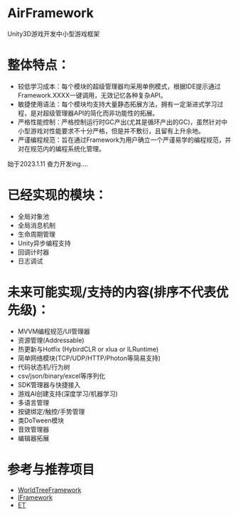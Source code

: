 # AirFramework
Unity3D游戏开发中小型游戏框架

# 整体特点：
- 较低学习成本：每个模块的超级管理器均采用单例模式，根据IDE提示通过Framework.XXXX一键调用，无效记忆各种复杂API。
- 敏捷使用语法：每个模块均支持大量静态拓展方法，拥有一定渐进式学习过程，是对超级管理器API的简化而非功能性的拓展。
- 严格性能控制：严格控制运行时GC产出(尤其是循环产出的GC)，虽然针对中小型游戏对性能要求不十分严格，但是并不敷衍，且留有上升余地。
- 严谨编程规范：旨在通过Framework为用户确立一个严谨易学的编程规范，并对在规范内的编程系统化管理。

始于2023.1.11  奋力开发ing....

# 已经实现的模块：
- 全局对象池
- 全局消息机制 
- 生命周期管理
- Unity异步编程支持
- 回调计时器
- 日志调试

# 未来可能实现/支持的内容(排序不代表优先级)：
- MVVM编程规范/UI管理器
- 资源管理(Addressable)
- 热更新与Hotfix (HybirdCLR or xlua or ILRuntime)
- 简单网络模块(TCP/UDP/HTTP/Photon等简易支持)
- 代码状态机/行为树
- csv/json/binary/excel等序列化
- SDK管理器与快捷接入
- 游戏AI创建支持(深度学习/机器学习)
- 多语言管理
- 按键绑定/触控/手势管理
- 类DoTween模块
- 音效管理器
- 编辑器拓展

# 参考与推荐项目
- [WorldTreeFramework](https://github.com/SDHK/WorldTreeFramework)
- [IFramework](https://github.com/OnClick9927/IFramework)
- [ET](https://github.com/egametang/ET)
